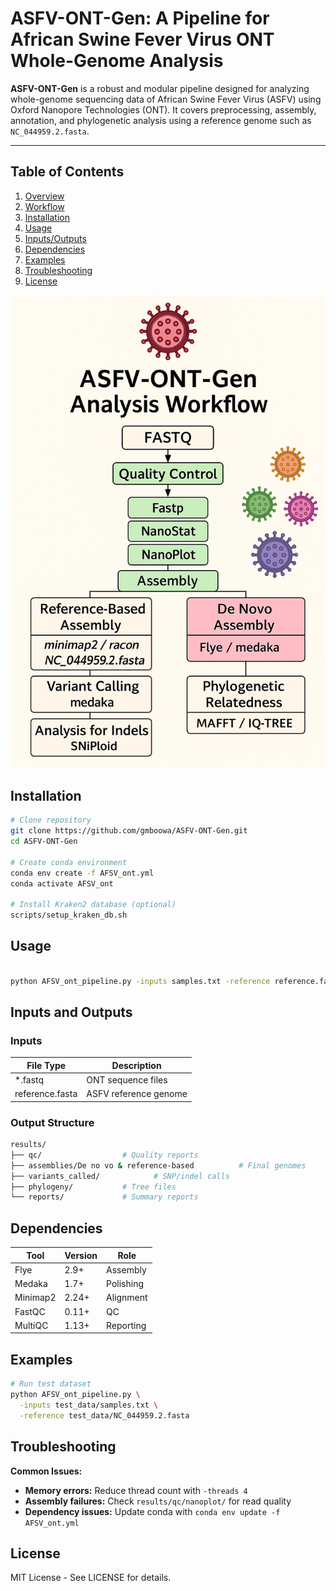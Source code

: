 # ASFV-ONT-Gen: A Pipeline for African Swine Fever Virus ONT Whole-Genome Analysis

**ASFV-ONT-Gen** is a robust and modular pipeline designed for analyzing whole-genome sequencing data of African Swine Fever Virus (ASFV) using Oxford Nanopore Technologies (ONT). It covers preprocessing, assembly, annotation, and phylogenetic analysis using a reference genome such as `NC_044959.2.fasta`.

---

## Table of Contents
1. [Overview](#overview)
2. [Workflow](#workflow)
3. [Installation](#installation)
4. [Usage](#usage)
5. [Inputs/Outputs](#inputs-and-outputs)
6. [Dependencies](#dependencies)
7. [Examples](#examples)
8. [Troubleshooting](#troubleshooting)
9. [License](#license)


![Pipeline Workflow](ASFV-ONT-Gen_Workflow.png)

## Installation <a name="installation"></a>

```bash
# Clone repository
git clone https://github.com/gmboowa/ASFV-ONT-Gen.git
cd ASFV-ONT-Gen

# Create conda environment
conda env create -f AFSV_ont.yml
conda activate AFSV_ont

# Install Kraken2 database (optional)
scripts/setup_kraken_db.sh
```

## Usage <a name="usage"></a>

```bash

python AFSV_ont_pipeline.py -inputs samples.txt -reference reference.fasta -threads 8

```

## Inputs and Outputs <a name="inputs-and-outputs"></a>

### Inputs

| File Type      | Description            |
|----------------|------------------------|
| *.fastq        | ONT sequence files     |
| reference.fasta| ASFV reference genome  |

### Output Structure

```bash
results/
├── qc/                  # Quality reports
├── assemblies/De no vo & reference-based          # Final genomes
├── variants_called/            # SNP/indel calls
├── phylogeny/           # Tree files
└── reports/             # Summary reports
```

## Dependencies <a name="dependencies"></a>

| Tool       | Version | Role        |
|------------|---------|-------------|
| Flye       | 2.9+    | Assembly    |
| Medaka     | 1.7+    | Polishing   |
| Minimap2   | 2.24+   | Alignment   |
| FastQC     | 0.11+   | QC          |
| MultiQC    | 1.13+   | Reporting   |

## Examples <a name="examples"></a>

```bash
# Run test dataset
python AFSV_ont_pipeline.py \
  -inputs test_data/samples.txt \
  -reference test_data/NC_044959.2.fasta
```

## Troubleshooting <a name="troubleshooting"></a>

**Common Issues:**

- **Memory errors:** Reduce thread count with `-threads 4`
- **Assembly failures:** Check `results/qc/nanoplot/` for read quality
- **Dependency issues:** Update conda with `conda env update -f AFSV_ont.yml`

## License <a name="license"></a>
MIT License - See LICENSE for details.
